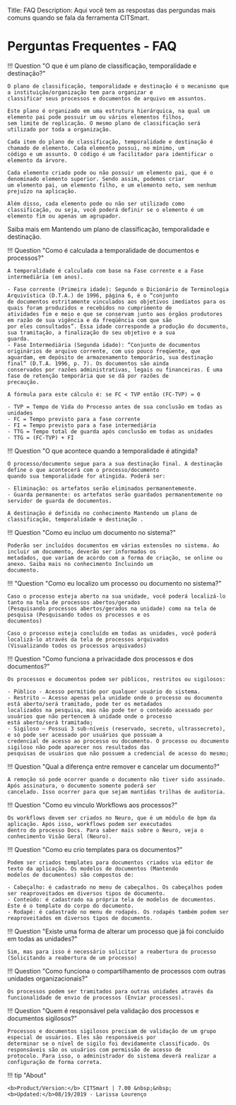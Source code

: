 Title: FAQ
Description: Aqui você tem as respostas das pergundas mais comuns quando se fala da ferramenta CITSmart.
# Perguntas Frequentes - FAQ

!!! Question "O que é um plano de classificação, temporalidade e destinação?"

    O plano de classificação, temporalidade e destinação é o mecanismo que a instituição/organização tem para organizar e 
    classificar seus processos e documentos de arquivo em assuntos.

    Este plano é organizado em uma estrutura hierárquica, na qual um elemento pai pode possuir um ou vários elementos filhos, 
    sem limite de replicação. O mesmo plano de classificação será utilizado por toda a organização.

    Cada item do plano de classificação, temporalidade e destinação é chamado de elemento. Cada elemento possui, no mínimo, um 
    código e um assunto. O código é um facilitador para identificar o elemento da árvore.

    Cada elemento criado pode ou não possuir um elemento pai, que é o denominado elemento superior. Sendo assim, podemos criar 
    um elemento pai, um elemento filho, e um elemento neto, sem nenhum prejuízo na aplicação.

    Além disso, cada elemento pode ou não ser utilizado como classificação, ou seja, você poderá definir se o elemento é um 
    elemento fim ou apenas um agrupador.

   Saiba mais em Mantendo um plano de classificação, temporalidade e destinação.
   
!!! Question "Como é calculada a temporalidade de documentos e processos?"

    A temporalidade é calculada com base na Fase corrente e a Fase intermediária (em anos).

    - Fase corrente (Primeira idade): Segundo o Dicionário de Terminologia Arquivística (D.T.A.) de 1996, página 6, é o “conjunto
    de documentos estritamente vinculados aos objetivos imediatos para os quais foram produzidos e recebidos no cumprimento de 
    atividades fim e meio e que se conservam junto aos órgãos produtores em razão de sua vigência e da freqüência com que são 
    por eles consultados”. Essa idade corresponde a produção do documento, sua tramitação, a finalização do seu objetivo e a sua 
    guarda.
    - Fase Intermediária (Segunda idade): “Conjunto de documentos originários de arquivo corrente, com uso pouco freqüente, que
    aguardam, em depósito de armazenamento temporário, sua destinação final” (D.T.A. 1996, p. 7). Os documentos são ainda 
    conservados por razões administrativas, legais ou financeiras. É uma fase de retenção temporária que se dá por razões de 
    precaução.
    
    A fórmula para este cálculo é: se FC < TVP então (FC-TVP) = 0

    - TVP = Tempo de Vida do Processo antes de sua conclusão em todas as unidades
    - FC = Tempo previsto para a fase corrente
    - FI = Tempo previsto para a fase intermediária
    - TTG = Tempo total de guarda após conclusão em todas as unidades
    - TTG = (FC-TVP) + FI
    
!!! Question "O que acontece quando a temporalidade é atingida?

    O processo/documento segue para a sua destinação final. A destinação define o que acontecerá com o processo/documento 
    quando sua temporalidade for atingida. Poderá ser:
    
    - Eliminação: os artefatos serão eliminados permanentemente.
    - Guarda permanente: os artefatos serão guardados permanentemente no servidor de guarda de documentos.
    
    A destinação é definida no conhecimento Mantendo um plano de classificação, temporalidade e destinação .
    
!!! Question "Como eu incluo um documento no sistema?"

    Poderão ser incluídos documentos em várias extensões no sistema. Ao incluir um documento, deverão ser informados os
    metadados, que variam de acordo com a forma de criação, se online ou anexo. Saiba mais no conhecimento Incluindo um
    documento.
    
!!! "Question "Como eu localizo um processo ou documento no sistema?"

    Caso o processo esteja aberto na sua unidade, você poderá localizá-lo tanto na tela de processos abertos/gerados 
    (Pesquisando processos abertos/gerados na unidade) como na tela de pesquisa (Pesquisando todos os processos e os 
    documentos)
    
    Caso o processo esteja concluído em todas as unidades, você poderá localizá-lo através da tela de processos arquivados
    (Visualizando todos os processos arquivados)
    
!!! Question "Como funciona a privacidade dos processos e dos documentos?"

    Os processos e documentos podem ser públicos, restritos ou sigilosos:

    - Público - Acesso permitido por qualquer usuário do sistema.
    - Restrito – Acesso apenas pela unidade onde o processo ou documento está aberto/será tramitado, pode ter os metadados
    localizados na pesquisa, mas não pode ter o conteúdo acessado por usuários que não pertencem à unidade onde o processo 
    está aberto/será tramitado;
    - Sigiloso – Possui 3 sub-níveis (reservado, secreto, ultrassecreto), e só pode ser acessado por usuários que possuam a 
    credencial de acesso ao processo ou documento. O processo ou documento sigiloso não pode aparecer nos resultados das 
    pesquisas de usuários que não possuem a credencial de acesso do mesmo;
    
!!! Question "Qual a diferença entre remover e cancelar um documento?"

    A remoção só pode ocorrer quando o documento não tiver sido assinado. Após assinatura, o documento somente poderá ser 
    cancelado. Isso ocorrer para que sejam mantidas trilhas de auditoria.
    
!!! Question "Como eu vinculo Workflows aos processos?"

    Os workflows devem ser criados no Neuro, que é um módulo de bpm da aplicação. Após isso, workflows podem ser executados
    dentro do processo Docs. Para saber mais sobre o Neuro, veja o conhecimento Visão Geral (Neuro).
    
!!! Question "Como eu crio templates para os documentos?"

    Podem ser criados templates para documentos criados via editor de texto da aplicação. Os modelos de documentos (Mantendo
    modelos de documentos) são compostos de:

    - Cabeçalho: é cadastrado no menu de cabeçalhos. Os cabeçalhos podem ser reaproveitados em diversos tipos de documento.
    - Conteúdo: é cadastrado na própria tela de modelos de documentos. Este é o template do corpo do documento.
    - Rodapé: é cadastrado no menu de rodapés. Os rodapés também podem ser reaproveitados em diversos tipos de documento.
    
!!! Question "Existe uma forma de alterar um processo que já foi concluído em todas as unidades?"

    Sim, mas para isso é necessário solicitar a reabertura do processo (Solicitando a reabertura de um processo)
    
!!! Question "Como funciona o compartilhamento de processos com outras unidades organizacionais?"

    Os processos podem ser tramitados para outras unidades através da funcionalidade de envio de processos (Enviar processos).
    
!!! Question "Quem é responsável pela validação dos processos e documentos sigilosos?"

    Processos e documentos sigilosos precisam de validação de um grupo especial de usuários. Eles são responsáveis por 
    determinar se o nível de sigilo foi devidamente classificado. Os responsáveis são os usuários com permissão de acesso de
    protocolo. Para isso, o administrador do sistema deverá realizar a configuração de forma correta.
    
!!! tip "About"

    <b>Product/Version:</b> CITSmart | 7.00 &nbsp;&nbsp;
    <b>Updated:</b>08/19/2019 - Larissa Lourenço
















